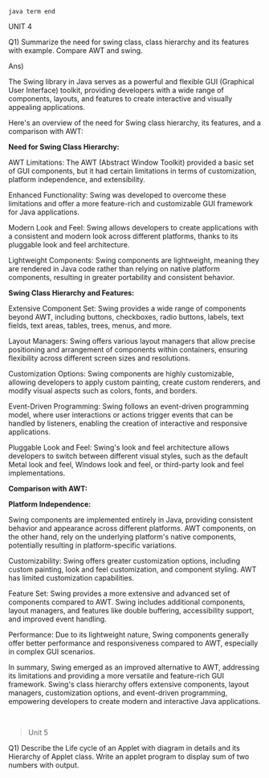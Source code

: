 ```
java term end
```

UNIT 4

Q1) Summarize  the  need  for  swing  class,  class  hierarchy  and  its  features  with  example.  Compare  AWT  and swing. 

Ans)

The Swing library in Java serves as a powerful and flexible GUI (Graphical User Interface) toolkit, providing developers with a wide range of components, layouts, and features to create interactive and visually appealing applications.

Here's an overview of the need for Swing class hierarchy, its features, and a comparison with AWT:

**Need for Swing Class Hierarchy:**

AWT Limitations:
The AWT (Abstract Window Toolkit) provided a basic set of GUI components, but it had certain limitations in terms of customization, platform independence, and extensibility.

Enhanced Functionality:
Swing was developed to overcome these limitations and offer a more feature-rich and customizable GUI framework for Java applications.

Modern Look and Feel:
 Swing allows developers to create applications with a consistent and modern look across different platforms, thanks to its pluggable look and feel architecture.

Lightweight Components:
 Swing components are lightweight, meaning they are rendered in Java code rather than relying on native platform components, resulting in greater portability and consistent behavior.

**Swing Class Hierarchy and Features:**

Extensive Component Set:
Swing provides a wide range of components beyond AWT, including buttons, checkboxes, radio buttons, labels, text fields, text areas, tables, trees, menus, and more.

Layout Managers:
Swing offers various layout managers that allow precise positioning and arrangement of components within containers, ensuring flexibility across different screen sizes and resolutions.

Customization Options:
 Swing components are highly customizable, allowing developers to apply custom painting, create custom renderers, and modify visual aspects such as colors, fonts, and borders.

Event-Driven Programming:
 Swing follows an event-driven programming model, where user interactions or actions trigger events that can be handled by listeners, enabling the creation of interactive and responsive applications.

Pluggable Look and Feel:
 Swing's look and feel architecture allows developers to switch between different visual styles, such as the default Metal look and feel, Windows look and feel, or third-party look and feel implementations.

**Comparison with AWT:**

**Platform Independence:** 

Swing components are implemented entirely in Java, providing consistent behavior and appearance across different platforms. AWT components, on the other hand, rely on the underlying platform's native components, potentially resulting in platform-specific variations.

Customizability:
 Swing offers greater customization options, including custom painting, look and feel customization, and component styling. AWT has limited customization capabilities.

Feature Set:
 Swing provides a more extensive and advanced set of components compared to AWT. Swing includes additional components, layout managers, and features like double buffering, accessibility support, and improved event handling.

Performance:
 Due to its lightweight nature, Swing components generally offer better performance and responsiveness compared to AWT, especially in complex GUI scenarios.

In summary, Swing emerged as an improved alternative to AWT, addressing its limitations and providing a more versatile and feature-rich GUI framework. Swing's class hierarchy offers extensive components, layout managers, customization options, and event-driven programming, empowering developers to create modern and interactive Java applications.


<br>

>Unit 5

Q1) Describe the Life cycle of an Applet with diagram in details and its Hierarchy of Applet class. Write an 
applet program to display sum of two numbers with output.
